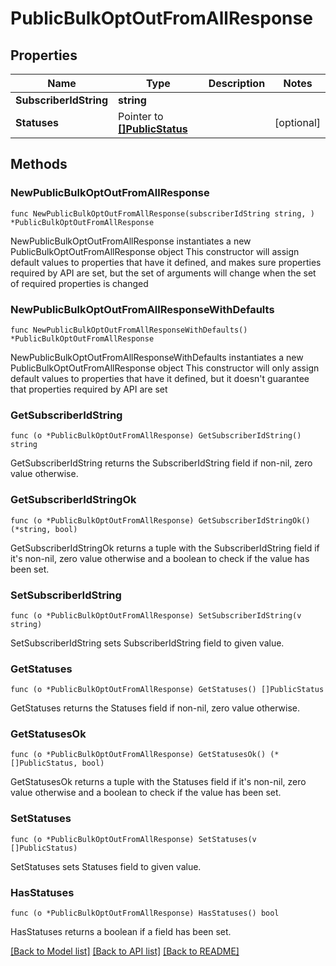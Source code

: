 # PublicBulkOptOutFromAllResponse

## Properties

Name | Type | Description | Notes
------------ | ------------- | ------------- | -------------
**SubscriberIdString** | **string** |  | 
**Statuses** | Pointer to [**[]PublicStatus**](PublicStatus.md) |  | [optional] 

## Methods

### NewPublicBulkOptOutFromAllResponse

`func NewPublicBulkOptOutFromAllResponse(subscriberIdString string, ) *PublicBulkOptOutFromAllResponse`

NewPublicBulkOptOutFromAllResponse instantiates a new PublicBulkOptOutFromAllResponse object
This constructor will assign default values to properties that have it defined,
and makes sure properties required by API are set, but the set of arguments
will change when the set of required properties is changed

### NewPublicBulkOptOutFromAllResponseWithDefaults

`func NewPublicBulkOptOutFromAllResponseWithDefaults() *PublicBulkOptOutFromAllResponse`

NewPublicBulkOptOutFromAllResponseWithDefaults instantiates a new PublicBulkOptOutFromAllResponse object
This constructor will only assign default values to properties that have it defined,
but it doesn't guarantee that properties required by API are set

### GetSubscriberIdString

`func (o *PublicBulkOptOutFromAllResponse) GetSubscriberIdString() string`

GetSubscriberIdString returns the SubscriberIdString field if non-nil, zero value otherwise.

### GetSubscriberIdStringOk

`func (o *PublicBulkOptOutFromAllResponse) GetSubscriberIdStringOk() (*string, bool)`

GetSubscriberIdStringOk returns a tuple with the SubscriberIdString field if it's non-nil, zero value otherwise
and a boolean to check if the value has been set.

### SetSubscriberIdString

`func (o *PublicBulkOptOutFromAllResponse) SetSubscriberIdString(v string)`

SetSubscriberIdString sets SubscriberIdString field to given value.


### GetStatuses

`func (o *PublicBulkOptOutFromAllResponse) GetStatuses() []PublicStatus`

GetStatuses returns the Statuses field if non-nil, zero value otherwise.

### GetStatusesOk

`func (o *PublicBulkOptOutFromAllResponse) GetStatusesOk() (*[]PublicStatus, bool)`

GetStatusesOk returns a tuple with the Statuses field if it's non-nil, zero value otherwise
and a boolean to check if the value has been set.

### SetStatuses

`func (o *PublicBulkOptOutFromAllResponse) SetStatuses(v []PublicStatus)`

SetStatuses sets Statuses field to given value.

### HasStatuses

`func (o *PublicBulkOptOutFromAllResponse) HasStatuses() bool`

HasStatuses returns a boolean if a field has been set.


[[Back to Model list]](../README.md#documentation-for-models) [[Back to API list]](../README.md#documentation-for-api-endpoints) [[Back to README]](../README.md)


